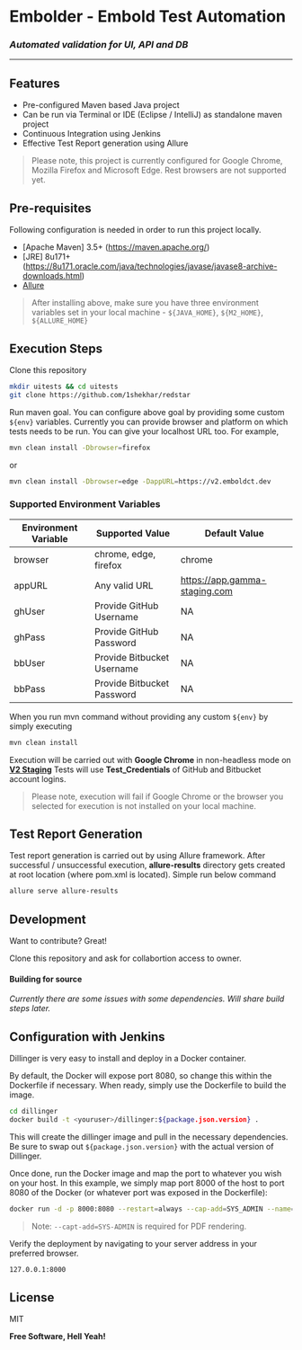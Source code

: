 # Embolder - Embold Test Automation
### _Automated validation for UI, API and DB_
------

## Features

- Pre-configured Maven based Java project
- Can be run via Terminal or IDE (Eclipse / IntelliJ) as standalone maven project
- Continuous Integration using Jenkins
- Effective Test Report generation using Allure

> Please note, this project is currently configured for Google Chrome, Mozilla Firefox and Microsoft Edge. Rest browsers are not supported yet.

## Pre-requisites

Following configuration is needed in order to run this project locally.

- [Apache Maven] 3.5+ (https://maven.apache.org/)
- [JRE] 8u171+(https://8u171.oracle.com/java/technologies/javase/javase8-archive-downloads.html)
- [Allure](https://docs.qameta.io/allure/#_installing_a_commandline)

> After installing above, make sure you have three environment variables set in your local machine - `${JAVA_HOME}`, `${M2_HOME}`, `${ALLURE_HOME}`

## Execution Steps

Clone this repository

```sh
mkdir uitests && cd uitests
git clone https://github.com/1shekhar/redstar
```

Run maven goal. You can configure above goal by providing some custom `${env}` variables. Currently you can provide browser and platform on which tests needs to be run. 
You can give your localhost URL too. For example,
```sh
mvn clean install -Dbrowser=firefox
```
or
```sh
mvn clean install -Dbrowser=edge -DappURL=https://v2.emboldct.dev
```
### Supported Environment Variables

| Environment Variable | Supported Value | Default Value |
| ------ | ------ | ------ |
| browser |chrome, edge, firefox | chrome |
| appURL | Any valid URL | https://app.gamma-staging.com |
| ghUser | Provide GitHub Username | NA |
| ghPass | Provide GitHub Password | NA |
| bbUser | Provide Bitbucket Username | NA |
| bbPass | Provide Bitbucket Password | NA |

When you run mvn command without providing any custom `${env}` by simply executing 
```sh
mvn clean install
```
Execution will be carried out with **Google Chrome** in non-headless mode on **[V2 Staging](https://app.gamma-staging.com)** 
Tests will use **Test_Credentials** of GitHub and Bitbucket account logins.
> Please note, execution will fail if Google Chrome or the browser you selected for execution is not installed on your local machine.

## Test Report Generation

Test report generation is carried out by using Allure framework. 
After successful / unsuccessful execution, **allure-results** directory gets created at root location (where pom.xml is located).
Simple run below command
```sh
allure serve allure-results
```

## Development

Want to contribute? Great!

Clone this repository and ask for collabortion access to owner.
#### Building for source

_Currently there are some issues with some dependencies. Will share build steps later._

## Configuration with Jenkins

Dillinger is very easy to install and deploy in a Docker container.

By default, the Docker will expose port 8080, so change this within the
Dockerfile if necessary. When ready, simply use the Dockerfile to
build the image.

```sh
cd dillinger
docker build -t <youruser>/dillinger:${package.json.version} .
```

This will create the dillinger image and pull in the necessary dependencies.
Be sure to swap out `${package.json.version}` with the actual
version of Dillinger.

Once done, run the Docker image and map the port to whatever you wish on
your host. In this example, we simply map port 8000 of the host to
port 8080 of the Docker (or whatever port was exposed in the Dockerfile):

```sh
docker run -d -p 8000:8080 --restart=always --cap-add=SYS_ADMIN --name=dillinger <youruser>/dillinger:${package.json.version}
```

> Note: `--capt-add=SYS-ADMIN` is required for PDF rendering.

Verify the deployment by navigating to your server address in
your preferred browser.

```sh
127.0.0.1:8000
```

## License

MIT

**Free Software, Hell Yeah!**

[//]: # (These are reference links used in the body of this note and get stripped out when the markdown processor does its job. There is no need to format nicely because it shouldn't be seen. Thanks SO - http://stackoverflow.com/questions/4823468/store-comments-in-markdown-syntax)

   [dill]: <https://github.com/joemccann/dillinger>
   [git-repo-url]: <https://github.com/joemccann/dillinger.git>
   [john gruber]: <http://daringfireball.net>
   [df1]: <http://daringfireball.net/projects/markdown/>
   [markdown-it]: <https://github.com/markdown-it/markdown-it>
   [Ace Editor]: <http://ace.ajax.org>
   [node.js]: <http://nodejs.org>
   [Twitter Bootstrap]: <http://twitter.github.com/bootstrap/>
   [jQuery]: <http://jquery.com>
   [@tjholowaychuk]: <http://twitter.com/tjholowaychuk>
   [express]: <http://expressjs.com>
   [AngularJS]: <http://angularjs.org>
   [Gulp]: <http://gulpjs.com>

   [PlDb]: <https://github.com/joemccann/dillinger/tree/master/plugins/dropbox/README.md>
   [PlGh]: <https://github.com/joemccann/dillinger/tree/master/plugins/github/README.md>
   [PlGd]: <https://github.com/joemccann/dillinger/tree/master/plugins/googledrive/README.md>
   [PlOd]: <https://github.com/joemccann/dillinger/tree/master/plugins/onedrive/README.md>
   [PlMe]: <https://github.com/joemccann/dillinger/tree/master/plugins/medium/README.md>
   [PlGa]: <https://github.com/RahulHP/dillinger/blob/master/plugins/googleanalytics/README.md>
